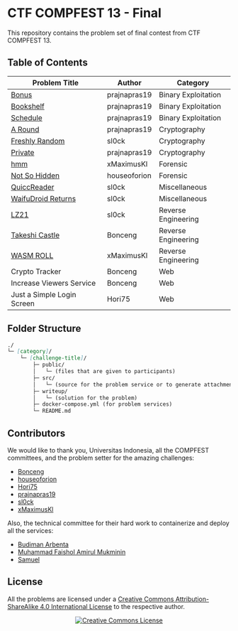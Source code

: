 # CTF COMPFEST 13 - Final

This repository contains the problem set of final contest from CTF COMPFEST 13.

## Table of Contents
| Problem Title | Author | Category |
| --- | ----------- | ----------- |
| [Bonus](binary-exploitation/bonus) | prajnapras19 | Binary Exploitation |
| [Bookshelf](binary-exploitation/bookshelf) | prajnapras19 | Binary Exploitation |
| [Schedule](binary-exploitation/schedule) | prajnapras19 | Binary Exploitation |
| [A Round](cryptography/a-round) | prajnapras19 | Cryptography |
| [Freshly Random](cryptography/freshly-random) | sl0ck | Cryptography |
| [Private](cryptography/private) | prajnapras19 | Cryptography |
| [hmm](forensic/hmm) | xMaximusKl | Forensic |
| [Not So Hidden](forensic/not-so-hidden) | houseoforion | Forensic |
| [QuiccReader](miscellaneous/quiccreader) | sl0ck | Miscellaneous |
| [WaifuDroid Returns](miscellaneous/waifudroid-returns) | sl0ck | Miscellaneous |
| [LZ21](reverse-engineering/lz21) | sl0ck | Reverse Engineering |
| [Takeshi Castle](reverse-engineering/takeshi-castle) | Bonceng | Reverse Engineering |
| [WASM ROLL](reverse-engineering/wasm-roll) | xMaximusKl | Reverse Engineering |
| Crypto Tracker | Bonceng | Web |
| Increase Viewers Service | Bonceng | Web |
| Just a Simple Login Screen | Hori75 | Web |


## Folder Structure
```md
./
└─ [category]/
    └─ [challenge-title]/
        ├─ public/
        │   └─ (files that are given to participants)
        ├─ src/
        │   └─ (source for the problem service or to generate attachment)
        ├─ writeup/
        │   └─ (solution for the problem)
        ├─ docker-compose.yml (for problem services)
        └─ README.md
```

## Contributors
We would like to thank you, Universitas Indonesia, all the COMPFEST committees, and the problem setter for the amazing challenges:
* [Bonceng](https://github.com/faishol01)
* [houseoforion](https://github.com/haikalrmn)
* [Hori75](https://github.com/Hori75)
* [prajnapras19](https://github.com/prajnapras19)
* [sl0ck](https://github.com/Slickerius)
* [xMaximusKl](https://github.com/dirtboll)

Also, the technical committee for their hard work to containerize and deploy all the services:
* [Budiman Arbenta](https://gitlab.com/BudiArb)
* [Muhammad Faishol Amirul Mukminin](https://github.com/faishol01)
* [Samuel](https://gitlab.com/kalEl2001)

## License
All the problems are licensed under a [Creative Commons Attribution-ShareAlike 4.0 International License](http://creativecommons.org/licenses/by-sa/4.0/) to the respective author.
<p align="center">
<a rel="license" href="http://creativecommons.org/licenses/by-sa/4.0/"><img alt="Creative Commons License" style="border-width:0" src="https://i.creativecommons.org/l/by-sa/4.0/88x31.png" /></a>
</p>
